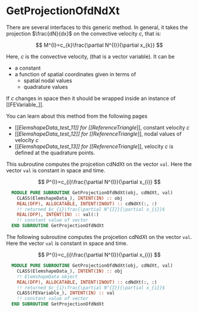 # GetProjectionOfdNdXt

There are several interfaces to this generic method. In general, it takes the projection $\frac{dN}{dx}$ on the convective velocity $c$, that is:

$$
M^{I}=c_{k}\frac{\partial N^{I}}{\partial x_{k}}
$$

Here, $c$ is the convective velocity, (that is a vector variable). It can be

- a constant
- a function of spatial coordinates given in terms of
  - spatial nodal values
  - quadrature values

If $c$ changes in space then it should be wrapped inside an instance of  [[FEVariable_]].

You can learn about this method from the following pages

- [[_ElemshapeData_test_11]] for [[ReferenceTriangle_]], constant velocity $c$
- [[_ElemshapeData_test_12]] for [[ReferenceTriangle_]], nodal values of velocity $c$
- [[_ElemshapeData_test_13]] for [[ReferenceTriangle_]], velocity $c$ is defined at the quadrature points.

This subroutine computes the projcetion cdNdXt on the vector `val`. Here the vector `val` is constant in space and time.

$$
P^{I}=c_{i}\frac{\partial N^{I}}{\partial x_{i}}
$$

```fortran
  MODULE PURE SUBROUTINE GetProjectionOfdNdXt(obj, cdNdXt, val)
    CLASS(ElemshapeData_), INTENT(IN) :: obj
    REAL(DFP), ALLOCATABLE, INTENT(INOUT) :: cdNdXt(:, :)
    !! returned $c_{i}\frac{\partial N^{I}}{\partial x_{i}}$
    REAL(DFP), INTENT(IN) :: val(:)
    !! constant value of vector
  END SUBROUTINE GetProjectionOfdNdXt
```

The following subroutine computes the projcetion cdNdXt on the vector `val`. Here the vector `val` is constant in space and time.

$$
P^{I}=c_{i}\frac{\partial N^{I}}{\partial x_{i}}
$$

```fortran
  MODULE PURE SUBROUTINE GetProjectionOfdNdXt(obj, cdNdXt, val)
    CLASS(ElemshapeData_), INTENT(IN) :: obj
    !! ElemshapeData object
    REAL(DFP), ALLOCATABLE, INTENT(INOUT) :: cdNdXt(:, :)
    !! returned $c_{i}\frac{\partial N^{I}}{\partial x_{i}}$
    CLASS(FEVariable_), INTENT(IN) :: val
    !! constant value of vector
  END SUBROUTINE GetProjectionOfdNdXt
```
